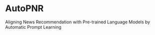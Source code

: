 # AutoPNR
Aligning News Recommendation with Pre-trained Language Models by Automatic Prompt Learning
